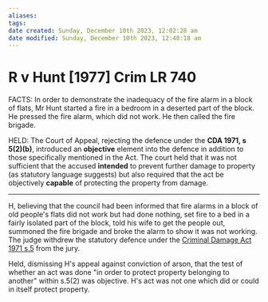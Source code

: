 ```yaml
---
aliases: 
tags: 
date created: Sunday, December 10th 2023, 12:02:28 am
date modified: Sunday, December 10th 2023, 12:40:18 am
---
```


# R v Hunt [1977] Crim LR 740

FACTS: In order to demonstrate the inadequacy of the fire alarm in a block of flats, Mr Hunt started a fire in a bedroom in a deserted part of the block. He pressed the fire alarm, which did not work. He then called the fire brigade.

HELD: The Court of Appeal, rejecting the defence under the **CDA 1971, s 5(2)(b)**, introduced an **objective** element into the defence in addition to those specifically mentioned in the Act. The court held that it was not sufficient that the accused **intended** to prevent further damage to property (as statutory language suggests) but also required that the act be objectively **capable** of protecting the property from damage.

---

H, believing that the council had been informed that fire alarms in a block of old people's flats did not work but had done nothing, set fire to a bed in a fairly isolated part of the block, told his wife to get the people out, summoned the fire brigade and broke the alarm to show it was not working. The judge withdrew the statutory defence under the [Criminal Damage Act 1971 s.5](https://uk.westlaw.com/Document/I0803E730E44911DA8D70A0E70A78ED65/View/FullText.html?originationContext=document&transitionType=DocumentItem&ppcid=d34dc37f51504b628698d9791df6a1d6&contextData=(sc.Default)) from the jury.

Held, dismissing H's appeal against conviction of arson, that the test of whether an act was done "in order to protect property belonging to another" within s.5(2) was objective. H's act was not one which did or could in itself protect property.
